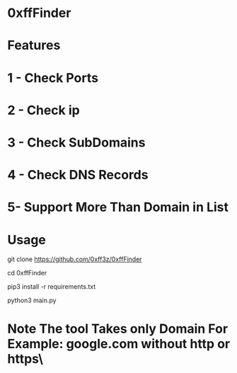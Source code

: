 # 0xffFinder
# Features

# 1 - Check Ports
# 2 - Check ip
# 3 - Check SubDomains
# 4 - Check DNS Records
# 5- Support More Than Domain in List

# Usage

git clone https://github.com/0xff3z/0xffFinder


cd 0xffFinder

pip3 install -r requirements.txt


python3 main.py


# Note The tool Takes only Domain For Example: google.com without http or https\

